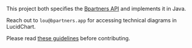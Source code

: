 This project both specifies the
[Bpartners API](./doc/api.yml)
and implements it in Java.

Reach out to `lou@bpartners.app` for accessing technical diagrams in LucidChart.

Please read [these guidelines](https://github.com/b-partners/bpartners-api/blob/dev/CONTRIBUTING.md) before contributing.
